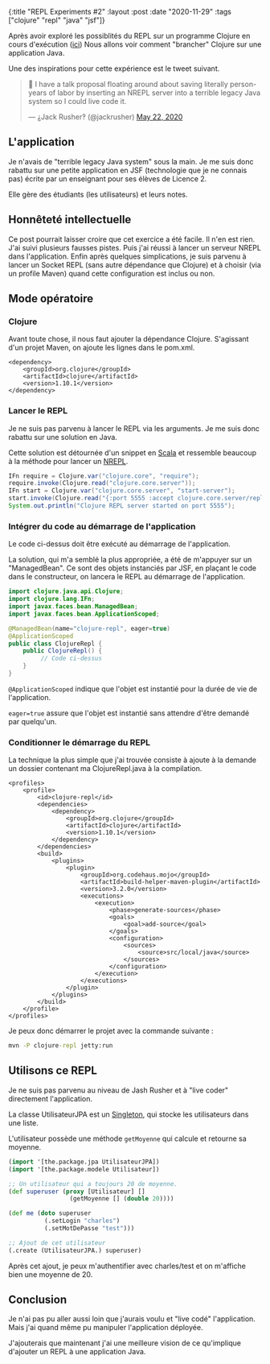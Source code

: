 {:title "REPL Experiments #2"
:layout :post
:date "2020-11-29"
:tags ["clojure" "repl" "java" "jsf"]}

Après avoir exploré les possiblités du REPL sur un programme Clojure en cours d'exécution ([ici](/posts/2020-11-28-repl-experiments-first.md)) Nous allons voir comment "brancher" Clojure sur une application Java.

Une des inspirations pour cette expérience est le tweet suivant.

<blockquote class="twitter-tweet" data-conversation="none"><p lang="en" dir="ltr">💯 I have a talk proposal floating around about saving literally person-years of labor by inserting an NREPL server into a terrible legacy Java system so I could live code it.</p>&mdash; ⸘Jack Rusher‽ (@jackrusher) <a href="https://twitter.com/jackrusher/status/1263877097933754370?ref_src=twsrc%5Etfw">May 22, 2020</a></blockquote> <script async src="https://platform.twitter.com/widgets.js" charset="utf-8"></script>

## L'application

Je n'avais de "terrible legacy Java system" sous la main. Je me suis donc rabattu sur une petite application en JSF (technologie que je ne connais pas) écrite par un enseignant pour ses élèves de Licence 2.

Elle gère des étudiants (les utilisateurs) et leurs notes.

## Honnêteté intellectuelle

Ce post pourrait laisser croire que cet exercice a été facile. Il n'en est rien. J'ai suivi plusieurs fausses pistes. Puis j'ai réussi à lancer un serveur NREPL dans l'application. Enfin après quelques simplications, je suis parvenu à lancer un Socket REPL (sans autre dépendance que Clojure) et à choisir (via un profile Maven) quand cette configuration est inclus ou non.

## Mode opératoire

### Clojure

Avant toute chose, il nous faut ajouter la dépendance Clojure. S'agissant d'un projet Maven, on ajoute les lignes dans le pom.xml.

```maven-pom
<dependency>
    <groupId>org.clojure</groupId>
    <artifactId>clojure</artifactId>
    <version>1.10.1</version>
</dependency>
```

### Lancer le REPL

Je ne suis pas parvenu à lancer le REPL via les arguments. Je me suis donc rabattu sur une solution en Java.

Cette solution est détournée d'un snippet en [Scala](https://blog.michielborkent.nl/2016/07/26/clojure-from-scala/) et ressemble beaucoup à la méthode pour lancer un [NREPL](https://nrepl.org/nrepl/usage/server.html#embedding-in-a-java-application).

``` java
IFn require = Clojure.var("clojure.core", "require");
require.invoke(Clojure.read("clojure.core.server"));
IFn start = Clojure.var("clojure.core.server", "start-server");
start.invoke(Clojure.read("{:port 5555 :accept clojure.core.server/repl :name repl :server-daemon false}"));
System.out.println("Clojure REPL server started on port 5555");
```

### Intégrer du code au démarrage de l'application

Le code ci-dessus doit être exécuté au démarrage de l'application.

La solution, qui m'a semblé la plus appropriée, a été de m'appuyer sur un "ManagedBean". Ce sont des objets instanciés par JSF, en plaçant le code dans le constructeur, on lancera le REPL au démarrage de l'application.

``` java
import clojure.java.api.Clojure;
import clojure.lang.IFn;
import javax.faces.bean.ManagedBean;
import javax.faces.bean.ApplicationScoped;

@ManagedBean(name="clojure-repl", eager=true)
@ApplicationScoped
public class ClojureRepl {
    public ClojureRepl() {
         // Code ci-dessus
    }
}
```

`@ApplicationScoped` indique que l'objet est instantié pour la durée de vie de l'application.

`eager=true` assure que l'objet est instantié sans attendre d'être demandé par quelqu'un.

### Conditionner le démarrage du REPL

La technique la plus simple que j'ai trouvée consiste à ajoute à la demande un dossier contenant ma ClojureRepl.java à la compilation.

``` maven-pom
<profiles>
    <profile>
        <id>clojure-repl</id>
        <dependencies>
            <dependency>
                <groupId>org.clojure</groupId>
                <artifactId>clojure</artifactId>
                <version>1.10.1</version>
            </dependency>
        </dependencies>
        <build>
            <plugins>
                <plugin>
                    <groupId>org.codehaus.mojo</groupId>
                    <artifactId>build-helper-maven-plugin</artifactId>
                    <version>3.2.0</version>
                    <executions>
                        <execution>
                            <phase>generate-sources</phase>
                            <goals>
                                <goal>add-source</goal>
                            </goals>
                            <configuration>
                                <sources>
                                    <source>src/local/java</source>
                                </sources>
                            </configuration>
                        </execution>
                    </executions>
                </plugin>
            </plugins>
        </build>
    </profile>
</profiles>
```

Je peux donc démarrer le projet avec la commande suivante :

``` cmd
mvn -P clojure-repl jetty:run
```

## Utilisons ce REPL

Je ne suis pas parvenu au niveau de Jash Rusher et à "live coder" directement l'application.

La classe UtilisateurJPA est un [Singleton](https://en.wikipedia.org/wiki/Singleton_pattern), qui stocke les utilisateurs dans une liste.

L'utilisateur possède une méthode `getMoyenne` qui calcule et retourne sa moyenne.

``` clojure
(import '[the.package.jpa UtilisateurJPA])
(import '[the.package.modele Utilisateur])

;; Un utilisateur qui a toujours 20 de moyenne.
(def superuser (proxy [Utilisateur] []
                 (getMoyenne [] (double 20))))

(def me (doto superuser
          (.setLogin "charles")
          (.setMotDePasse "test")))

;; Ajout de cet utilisateur
(.create (UtilisateurJPA.) superuser)
```

Après cet ajout, je peux m'authentifier avec charles/test et on m'affiche bien une moyenne de 20.

## Conclusion

Je n'ai pas pu aller aussi loin que j'aurais voulu et "live codé" l'application. Mais j'ai quand même pu manipuler l'application déployée.

J'ajouterais que maintenant j'ai une meilleure vision de ce qu'implique d'ajouter un REPL à une application Java.
